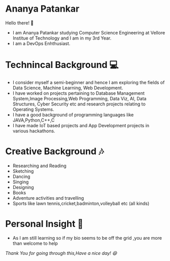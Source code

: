 # Ananya Patankar 
Hello there! 👋
* I am Ananya Patankar studying Computer Science Engineering at Vellore Institue of Technology and I am in my 3rd Year.
* I am a DevOps Enhthusiast.
# Technincal Background 💻
* I consider myself a semi-beginner and hence I am exploring the fields of Data Science, Machine Learning, Web Development.
* I have worked on projects pertaining to Database Management System,Image Processing,Web Programming, Data Viz, AI, Data Structures, Cyber Security etc and research projects relating to Operating Systems.
* I have a good background of programming languages like JAVA,Python,C++,C
* I have made IoT based projects and App Development projects in various hackathons.
# Creative Background 🎶
* Researching and Reading
* Sketching
* Dancing
* Singing
* Designing
* Books
* Adventure activities and travelling
* Sports like lawn tennis,cricket,badminton,volleyball etc (all kinds)
# Personal Insight 💜
* As I am still learning so if my bio seems to be off the grid ,you are more than welcome to help

*Thank You for going through this,Have a nice day! 😄*
